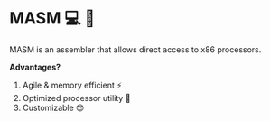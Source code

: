 # MASM :computer: :wrench:
MASM is an assembler that allows direct access to x86 processors.   


**Advantages?**
1. Agile & memory efficient :zap:  
2. Optimized processor utility :nut_and_bolt:  
3. Customizable :sunglasses:  